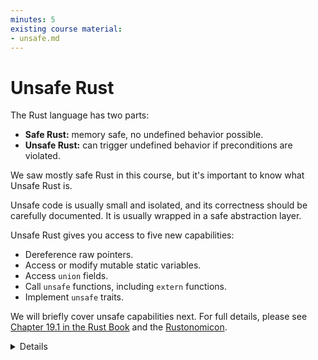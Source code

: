 ```yaml
---
minutes: 5
existing course material:
- unsafe.md
---
```


# Unsafe Rust

The Rust language has two parts:

* **Safe Rust:** memory safe, no undefined behavior possible.
* **Unsafe Rust:** can trigger undefined behavior if preconditions are violated.

We saw mostly safe Rust in this course, but it's important to know
what Unsafe Rust is.

Unsafe code is usually small and isolated, and its correctness should be carefully
documented. It is usually wrapped in a safe abstraction layer.

Unsafe Rust gives you access to five new capabilities:

* Dereference raw pointers.
* Access or modify mutable static variables.
* Access `union` fields.
* Call `unsafe` functions, including `extern` functions.
* Implement `unsafe` traits.

We will briefly cover unsafe capabilities next. For full details, please see
[Chapter 19.1 in the Rust Book](https://doc.rust-lang.org/book/ch19-01-unsafe-rust.html)
and the [Rustonomicon](https://doc.rust-lang.org/nomicon/).

<details>

Unsafe Rust does not mean the code is incorrect. It means that developers have
turned off some compiler safety features and have to write correct code by
themselves. It means the compiler no longer enforces Rust's memory-safety rules.

</details>
